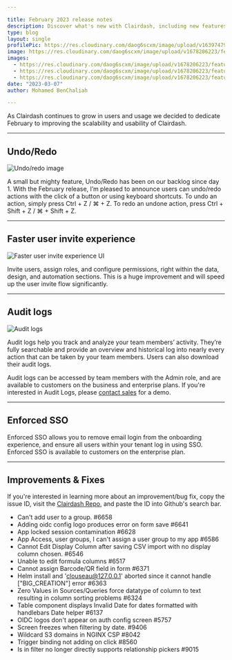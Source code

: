 ```yaml
---

title: February 2023 release notes
description: Discover what's new with Clairdash, including new features, announcements, bug fixes, and more.
type: blog
layout: single
profilePic: https://res.cloudinary.com/daog6scxm/image/upload/v1639747995/cms/joe_illustration_gray_bg_e97wdl.jpg
image: https://res.cloudinary.com/daog6scxm/image/upload/v1678206223/features/Audit_logs_t1p1hp.png
images:
  - https://res.cloudinary.com/daog6scxm/image/upload/v1678206223/features/Audit_logs_t1p1hp.png
  - https://res.cloudinary.com/daog6scxm/image/upload/v1678206223/features/New_user_flow_xuidkr.png
  - https://res.cloudinary.com/daog6scxm/image/upload/v1678206223/features/Undo_and_redo_lcgtfj.png
date: "2023-03-07"
author: Mohamed BenChaliah

---
```


As Clairdash continues to grow in users and usage we decided to dedicate February to improving the scalability and usability of Clairdash.  

---



## Undo/Redo

![Undo/redo image](https://res.cloudinary.com/daog6scxm/image/upload/v1678206223/features/Undo_and_redo_lcgtfj.png)

A small but mighty feature, Undo/Redo has been on our backlog since day 1. With the February release, I’m pleased to announce users can undo/redo actions with the click of a button or using keyboard shortcuts. To undo an action, simply press Ctrl + Z / ⌘ + Z. To redo an undone action, press Ctrl + Shift + Z  / ⌘ + Shift + Z. 



---



## Faster user invite experience

![Faster user invite experience UI](https://res.cloudinary.com/daog6scxm/image/upload/v1678206223/features/New_user_flow_xuidkr.png)

Invite users, assign roles, and configure permissions, right within the data, design, and automation sections. This is a huge improvement and will speed up the user invite flow significantly.



---



## Audit logs

![Audit logs](https://res.cloudinary.com/daog6scxm/image/upload/v1678206223/features/Audit_logs_t1p1hp.png)

Audit logs help you track and analyze your team members’ activity. They’re fully searchable and provide an overview and historical log into nearly every action that can be taken by your team members. Users can also download their audit logs.

Audit logs can be accessed by team members with the Admin role, and are available to customers on the business and enterprise plans. If you're interested in Audit Logs, please [contact sales](https://clairdash.com/contact) for a demo.



---



## Enforced SSO 

Enforced SSO allows you to remove email login from the onboarding experience, and ensure all users within your tenant log in using SSO. Enforced SSO is available to customers on the enterprise plan.



---



## Improvements & Fixes

If you're interested in learning more about an improvement/bug fix, copy the issue ID, visit the [Clairdash Repo](https://github.com/Clairdash/clairdash), and paste the ID into Github's search bar.

- Can't add user to a group. #6658
- Adding oidc config logo produces error on form save #6641
- App locked session contamination #6628
- App Access, user groups, I can't assign a user group to my app #6586
- Cannot Edit Display Column after saving CSV import with no display column chosen. #6546
- Unable to edit formula columns #6517
- Cannot assign Barcode/QR field in form #6371
- Helm install and 'clouseau@127.0.0.1' aborted since it cannot handle ["BIG_CREATION"] error #6363
- Zero Values in Sources/Queries force datatype of column to text resulting in column sorting problems #6324
- Table component displays Invalid Date for dates formatted with handlebars Date helper #6137
- OIDC logos don't appear on auth config screen #5757
- Screen freezes when filtering by date. #9406
- Wildcard S3 domains in NGINX CSP #8042
- Trigger binding not adding on click #8560
- Is in filter no longer directly supports relationship pickers #9015



 
